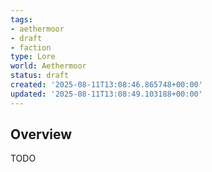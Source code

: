 ```yaml
---
tags:
- aethermoor
- draft
- faction
type: Lore
world: Aethermoor
status: draft
created: '2025-08-11T13:08:46.865748+00:00'
updated: '2025-08-11T13:08:49.103188+00:00'
---
```



## Overview

TODO
